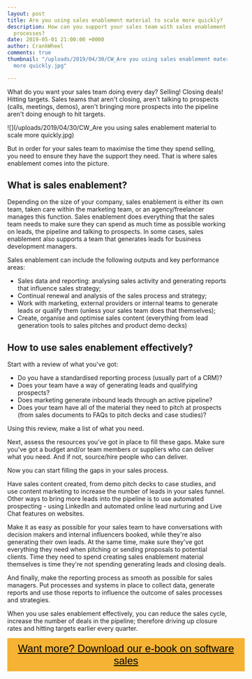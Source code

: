 ```yaml
---
layout: post
title: Are you using sales enablement material to scale more quickly?
description: How can you support your sales team with sales enablement materials and
  processes?
date: 2019-05-01 21:00:00 +0000
author: CrankWheel
comments: true
thumbnail: "/uploads/2019/04/30/CW_Are you using sales enablement material to scale
  more quickly.jpg"

---
```

What do you want your sales team doing every day? Selling! Closing deals! Hitting targets. Sales teams that aren't closing, aren't talking to prospects (calls, meetings, demos), aren't bringing more prospects into the pipeline aren't doing enough to hit targets.

![](/uploads/2019/04/30/CW_Are you using sales enablement material to scale more quickly.jpg)

But in order for your sales team to maximise the time they spend selling, you need to ensure they have the support they need. That is where sales enablement comes into the picture.

## What is sales enablement?

Depending on the size of your company, sales enablement is either its own team, taken care within the marketing team, or an agency/freelancer manages this function. Sales enablement does everything that the sales team needs to make sure they can spend as much time as possible working on leads, the pipeline and talking to prospects. In some cases, sales enablement also supports a team that generates leads for business development managers.

Sales enablement can include the following outputs and key performance areas:

* Sales data and reporting: analysing sales activity and generating reports that influence sales strategy;
* Continual renewal and analysis of the sales process and strategy;
* Work with marketing, external providers or internal teams to generate leads or qualify them (unless your sales team does that themselves);
* Create, organise and optimise sales content (everything from lead generation tools to sales pitches and product demo decks)

## How to use sales enablement effectively?

Start with a review of what you've got:

* Do you have a standardised reporting process (usually part of a CRM)?
* Does your team have a way of generating leads and qualifying prospects?
* Does marketing generate inbound leads through an active pipeline?
* Does your team have all of the material they need to pitch at prospects (from sales documents to FAQs to pitch decks and case studies)?

Using this review, make a list of what you need.

Next, assess the resources you’ve got in place to fill these gaps. Make sure you've got a budget and/or team members or suppliers who can deliver what you need. And if not, source/hire people who can deliver.

Now you can start filling the gaps in your sales process.

Have sales content created, from demo pitch decks to case studies, and use content marketing to increase the number of leads in your sales funnel. Other ways to bring more leads into the pipeline is to use automated prospecting - using LinkedIn and automated online lead nurturing and Live Chat features on websites.

Make it as easy as possible for your sales team to have conversations with decision makers and internal influencers booked, while they're also generating their own leads. At the same time, make sure they've got everything they need when pitching or sending proposals to potential clients. Time they need to spend creating sales enablement material themselves is time they're not spending generating leads and closing deals.

And finally, make the reporting process as smooth as possible for sales managers. Put processes and systems in place to collect data, generate reports and use those reports to influence the outcome of sales processes and strategies.

When you use sales enablement effectively, you can reduce the sales cycle, increase the number of deals in the pipeline; therefore driving up closure rates and hitting targets earlier every quarter.

<style> .btn-signup { padding-top: 11px !important; border-radius: 0px !important; background-color: #f6b333; text-align: center; padding: 10px 20px !important; border: 0px !important; width: 100%; margin-bottom: 20px; } .btn-signup a { color: black !important; font-family: 'Titillium Web', sans-serif; font-size: 24px !important; font-weight: normal !important; } </style>

<div class="btn-signup"><a style="cursor: pointer;" href="/sign-up-to-download">Want more? Download our e-book on software sales</a></div>